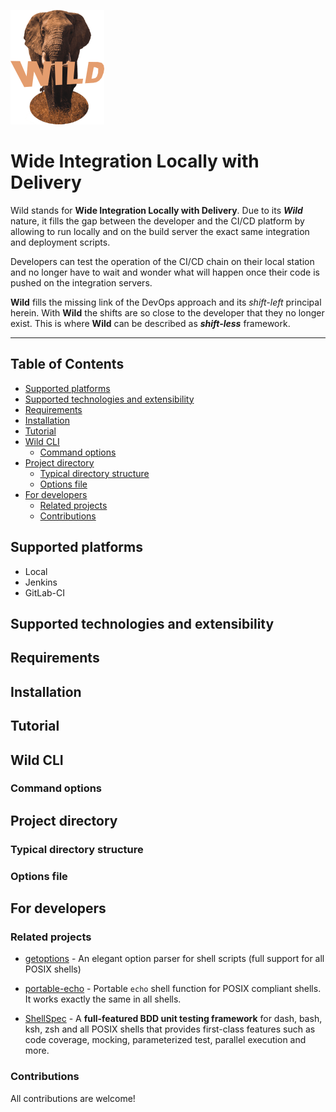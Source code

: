 
![Wild](./docs/wild.png)

# Wide Integration Locally with Delivery

Wild stands for **Wide Integration Locally with Delivery**. Due to its ***Wild*** nature, it fills the gap between the developer and the CI/CD platform by allowing to run locally and on the build server the exact same integration and deployment scripts.

Developers can test the operation of the CI/CD chain on their local station and no longer have to wait and wonder what will happen once their code is pushed on the integration servers.

**Wild** fills the missing link of the DevOps approach and its *shift-left* principal herein. With **Wild** the shifts are so close to the developer that they no longer exist. This is where **Wild** can be described as ***shift-less*** framework.

----

## Table of Contents

- [Supported platforms](#supported-platforms)
- [Supported technologies and extensibility](#supported-technologies-and-extensibility)
- [Requirements](#requirements)
- [Installation](#installation)
- [Tutorial](#tutorial)
- [Wild CLI](#wild-cli)
  - [Command options](#command-options)
- [Project directory](#project-directory)
  - [Typical directory structure](#typical-directory-structure)
  - [Options file](#options-file)
- [For developers](#for-developers)
  - [Related projects](#related-projects)
  - [Contributions](#contributions)

## Supported platforms

- Local
- Jenkins
- GitLab-CI

## Supported technologies and extensibility

## Requirements

## Installation

## Tutorial

## Wild CLI

### Command options

## Project directory

### Typical directory structure

### Options file

## For developers

### Related projects

- [getoptions](https://github.com/ko1nksm/getoptions) - An elegant option parser for shell scripts (full support for all POSIX shells)

- [portable-echo](https://github.com/ko1nksm/portable-echo.sh) - Portable `echo` shell function for POSIX compliant shells. It works exactly the same in all shells.

- [ShellSpec](https://github.com/shellspec/shellspec) - A **full-featured BDD unit testing framework** for dash, bash, ksh, zsh and all POSIX shells that provides first-class features such as code coverage, mocking, parameterized test, parallel execution and more.

### Contributions

All contributions are welcome!
